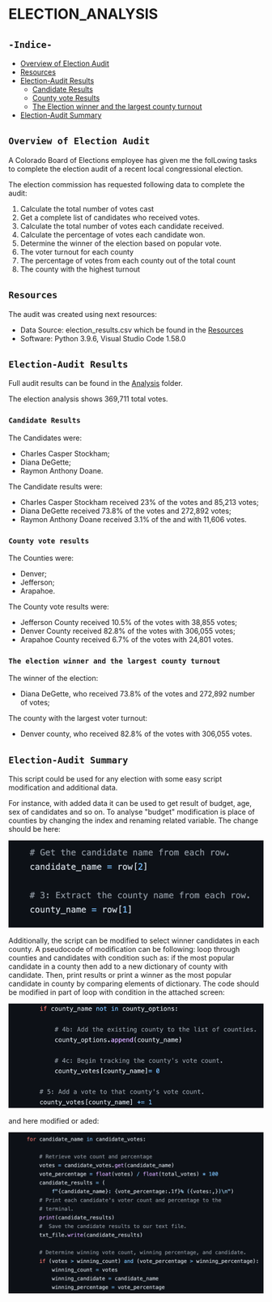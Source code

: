 # ELECTION_ANALYSIS
## `-Indice-`

- [Overview of Election Audit](#Overview-of-Election-Audit)
- [Resources](#resources)
- [Election-Audit Results](#Election-Audit-Results)
  - [Candidate Results](#candidate-results)
  - [County vote Results](#county-vote-results)
  - [The Election winner and the largest county turnout](#the-election-winner-and)
- [Election-Audit Summary](#Election-Audit-Summary)

## `Overview of Election Audit`

A Colorado Board of Elections employee has given me the folLowing tasks to complete the election audit of a recent local congressional election.

The election commission has requested following data to complete the audit:

1. Calculate the total number of votes cast
2. Get a complete list of candidates who received votes.
3. Calculate the total number of votes each candidate received.
4. Calculate the percentage of votes each candidate won.
5. Determine the winner of the election based on popular vote.
6. The voter turnout for each county
7. The percentage of votes from each county out of the total count
8. The county with the highest turnout
## `Resources`
The audit was created using next resources:
  - Data Source: election_results.csv which be found in the [Resources](./Resources/election_results.csv)
  - Software: Python 3.9.6, Visual Studio Code 1.58.0
## `Election-Audit Results`

Full audit results can be found in the [Analysis](./Analysis/election_analysis.txt) folder.

The election analysis shows 369,711 total votes.
### `Candidate Results`

The Candidates were:
  - Charles Casper Stockham;
  - Diana DeGette;
  - Raymon Anthony Doane.

The Candidate results were:
  - Charles Casper Stockham received 23% of the votes and 85,213 votes;
  - Diana DeGette received 73.8% of the votes and 272,892 votes;
  - Raymon Anthony Doane received 3.1% of the and with 11,606 votes.
### `County vote results`

The Counties were:
  - Denver;
  - Jefferson;
  - Arapahoe.

The County vote results were:
  - Jefferson County received 10.5% of the votes with 38,855 votes;
  - Denver County received 82.8% of the votes with 306,055 votes;
  - Arapahoe County received 6.7% of the votes with 24,801 votes.

### `The election winner and the largest county turnout`

The winner of the election:
  - Diana DeGette, who received 73.8% of the votes and 272,892 number of votes;

The county with the largest voter turnout:
  - Denver county, who received 82.8% of the votes with 306,055 votes.
## `Election-Audit Summary`

This script could be used for any election with some easy script modification and additional data.

For instance, with added data it can be used to get result of budget, age, sex of candidates and so on. To analyse "budget" modification is place of counties by changing the index and renaming related variable. The change should be here:

![scree1](./Other/screen_code1.png)

Additionally, the script can be modified to select winner candidates in each county. A pseudocode of modification can be following: loop through counties and candidates with condition such as: if the most popular candidate in a county  then add to a new dictionary of county with candidate. Then, print results or print a winner as the most popular candidate in county by comparing elements of dictionary. The code should be modified in part of loop with condition in the attached screen:

![scree2](./Other/screen_code2.png)

and here modified or aded:

![scree3](./Other/screen_code3.png)